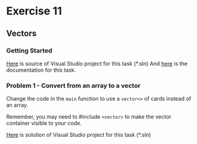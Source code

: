 # Exercise 11
## Vectors

### Getting Started

[Here](/Course_2_More_CPP_Programming_and_Unreal/Module_4/2_Vectors/Source/Exercise11/Exercise11.sln) is source of Visual Studio project for this task (*.sln)
And [here](/Course_2_More_CPP_Programming_and_Unreal/Module_4/2_Vectors/Solution/Help/index.html) is the documentation for this task.

### Problem 1 - Convert from an array to a vector

Change the code in the `main` function to use a `vector<>` of cards instead of an array.

Remember, you may need to #include `<vector>` to make the vector container visible to your code.

[Here](/Course_2_More_CPP_Programming_and_Unreal/Module_4/2_Vectors/Solution/Exercise11/Exercise11.sln) is solution of Visual Studio project for this task (*.sln)